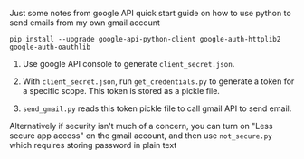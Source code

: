 Just some notes from google API quick start guide on how to use python to send emails from my own gmail account

```
pip install --upgrade google-api-python-client google-auth-httplib2 google-auth-oauthlib
```

1) Use google API console to generate `client_secret.json`.

2) With `client_secret.json`, run `get_credentials.py` to generate a token for a specific scope. This token is stored as a pickle file.

3) `send_gmail.py` reads this token pickle file to call gmail API to send email.

Alternatively if security isn't much of a concern, you can turn on "Less secure app access" on the gmail account, and then use `not_secure.py` which requires storing password in plain text
